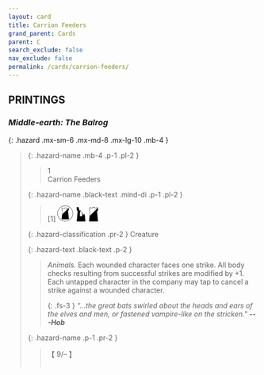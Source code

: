 ```yaml
---
layout: card
title: Carrion Feeders
grand_parent: Cards
parent: C
search_exclude: false
nav_exclude: false
permalink: /cards/carrion-feeders/
---
```


## PRINTINGS


### _Middle-earth: The Balrog_

{: .hazard .mx-sm-6 .mx-md-8 .mx-lg-10 .mb-4 }
> {: .hazard-name .mb-4 .p-1 .pl-2 }
> > <div class="hazard-mp">1</div>
> > <div class="card-name">Carrion Feeders</div>
>
> {: .hazard-name .black-text .mind-di .p-1 .pl-2 }
> > [1] ![](/assets/images/shadow-land.svg)&ensp;![](/assets/images/ruinlair.svg)&ensp;![](/assets/images/shadow-hold.svg)
>
> {: .hazard-classification .pr-2 }
> Creature
>
> {: .hazard-text .black-text .p-2 }
> > _Animals._ Each wounded character faces one strike. All body checks resulting from successful strikes are modified by +1. Each untapped character in the company may tap to cancel a strike against a wounded character.   
> > 
> > {: .fs-3 } 
> > _“...the great bats swirled about the heads and ears of the elves and men, or fastened vampire-like on the stricken."_ ***---&#65279;Hob*** 
>
> {: .hazard-name .p-1 .pr-2 }
> > <div class="card-shield">【 9/&ndash; 】</div>
> > <div class="card-corruption">&nbsp;</div>

